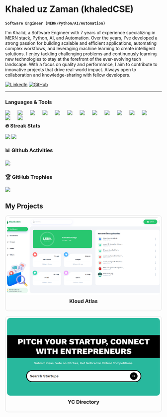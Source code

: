 # Khaled uz Zaman (khaledCSE)

**`Software Engineer (MERN/Python/AI/Automation)`**

I'm Khalid, a Software Engineer with 7 years of experience specializing in MERN stack, Python, AI, and Automation. Over the years, I've developed a strong passion for building scalable and efficient applications, automating complex workflows, and leveraging machine learning to create intelligent solutions. I enjoy tackling challenging problems and continuously learning new technologies to stay at the forefront of the ever-evolving tech landscape. With a focus on quality and performance, I aim to contribute to innovative projects that drive real-world impact. Always open to collaboration and knowledge-sharing with fellow developers.

<!-- Social icons section -->

[![LinkedIn](https://img.shields.io/badge/LinkedIn-%230077B5.svg?style=for-the-badge&logo=linkedin&logoColor=white)](https://linkedin.com/in/khaledCSE10)
[![GitHub](https://img.shields.io/badge/github-%23121011.svg?style=for-the-badge&logo=github&logoColor=white)](https://github.com/khaledCSE)

<!-- [![](https://visitcount.itsvg.in/api?id=khaledCSE&icon=0&color=0)](https://visitcount.itsvg.in) -->

---

<!--
**khaledCSE/khaledCSE** is a ✨ _special_ ✨ repository because its `README.md` (this file) appears on your GitHub profile.

Here are some ideas to get you started:

- 🔭 I’m currently working on ...
- 🌱 I’m currently learning ...
- 👯 I’m looking to collaborate on ...
- 🤔 I’m looking for help with ...
- 💬 Ask me about ...
- 📫 How to reach me: ...
- 😄 Pronouns: ...
- ⚡ Fun fact: ...
-->

### Languages & Tools

<img align="left" width="30px" style="margin-right: 10px;" src="https://cdn.jsdelivr.net/gh/devicons/devicon@latest/icons/typescript/typescript-original.svg" />
<img align="left" width="30px" style="margin-right: 10px;" src="https://cdn.jsdelivr.net/gh/devicons/devicon@latest/icons/javascript/javascript-original.svg" />
<img align="left" width="30px" style="margin-right: 10px;" src="https://cdn.jsdelivr.net/gh/devicons/devicon@latest/icons/nodejs/nodejs-original.svg" />          
<img align="left" width="30px" style="margin-right: 10px;" src="https://cdn.jsdelivr.net/gh/devicons/devicon@latest/icons/react/react-original.svg" />
<img align="left" width="30px" style="margin-right: 10px;" src="https://cdn.jsdelivr.net/gh/devicons/devicon@latest/icons/nextjs/nextjs-original.svg" />
<img align="left" width="30px" style="margin-right: 10px;" src="https://cdn.jsdelivr.net/gh/devicons/devicon@latest/icons/svelte/svelte-original.svg" />
<img align="left" width="30px" style="margin-right: 10px;" src="https://cdn.jsdelivr.net/gh/devicons/devicon@latest/icons/python/python-original.svg" />
<img align="left" width="30px" style="margin-right: 10px;" src="https://cdn.jsdelivr.net/gh/devicons/devicon@latest/icons/flask/flask-original-wordmark.svg" />
<img align="left" width="30px" style="margin-right: 10px;" src="https://cdn.jsdelivr.net/gh/devicons/devicon@latest/icons/opencv/opencv-original-wordmark.svg" />
<img align="left" width="30px" style="margin-right: 10px;" src="https://cdn.jsdelivr.net/gh/devicons/devicon@latest/icons/amazonwebservices/amazonwebservices-plain-wordmark.svg" />
<img align="left" width="30px" style="margin-right: 10px;" src="https://cdn.jsdelivr.net/gh/devicons/devicon@latest/icons/azure/azure-original.svg" />
<img align="left" width="30px" style="margin-right: 10px;" src="https://cdn.jsdelivr.net/gh/devicons/devicon@latest/icons/azuresqldatabase/azuresqldatabase-original.svg" />
<img align="left" width="30px" style="margin-right: 10px;" src="https://cdn.jsdelivr.net/gh/devicons/devicon@latest/icons/mongodb/mongodb-original-wordmark.svg" />
<img align="left" width="30px" style="margin-right: 10px;" src="https://cdn.jsdelivr.net/gh/devicons/devicon@latest/icons/archlinux/archlinux-original.svg" />
<br />

### 🔥 Streak Stats

![](https://github-readme-streak-stats.herokuapp.com/?user=khaledCSE&theme=panda&hide_border=false)
![](https://github-readme-stats.vercel.app/api?username=khaledCSE&theme=panda&hide_border=false&include_all_commits=true&count_private=true)

### 📊 Github Activities

![](https://github-readme-stats.vercel.app/api/top-langs/?username=khaledCSE&theme=panda&hide_border=false&include_all_commits=true&count_private=true&layout=compact)

### 🏆 GitHub Trophies

![](https://github-profile-trophy.vercel.app/?username=khaledCSE&theme=panda&no-frame=false&no-bg=true&margin-w=4)

## My Projects

<div style="display: flex; flex-wrap: wrap; gap: 1rem;">
  <a href="https://kloud-atlas.vercel.app/sign-in" target="_blank" style="text-decoration: none; color: inherit;">
      <div style="border: 1px solid #ddd; padding: 5px; text-align: center; border-radius: 10px; display: flex; flex-direction: column; align-items: center;">
        <img src="https://github.com/khaledCSE/kloud-atlas/raw/main/public/docs/dashboard.png?raw=true" alt="Project 1" style="width: 500px; height: 250px; object-fit: cover; border-radius: 10px;">
        <h3 style="margin-top: 10px;">Kloud Atlas</h3>
      </div>
  </a>
  <a href="https://yc-directory-blond.vercel.app/" target="_blank" style="text-decoration: none; color: inherit;">
      <div style="border: 1px solid #ddd; padding: 5px; text-align: center; border-radius: 10px; display: flex; flex-direction: column; align-items: center;">
        <img src="https://github.com/khaledCSE/yc-directory/raw/main/public/cover.png?raw=true" alt="Project 1" style="width: 500px; height: 250px; object-fit: cover; border-radius: 10px;">
        <h3 style="margin-top: 10px;">YC Directory</h3>
      </div>
  </a>
</div>
